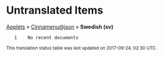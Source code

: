 # Untranslated Items
[Applets](../../../README.md) &#187; [Cinnamenu@json](../README.md) &#187; **Swedish (sv)**

       1	No recent documents

<sup>This translation status table was last updated on 2017-09-24, 02:30 UTC.</sup>
